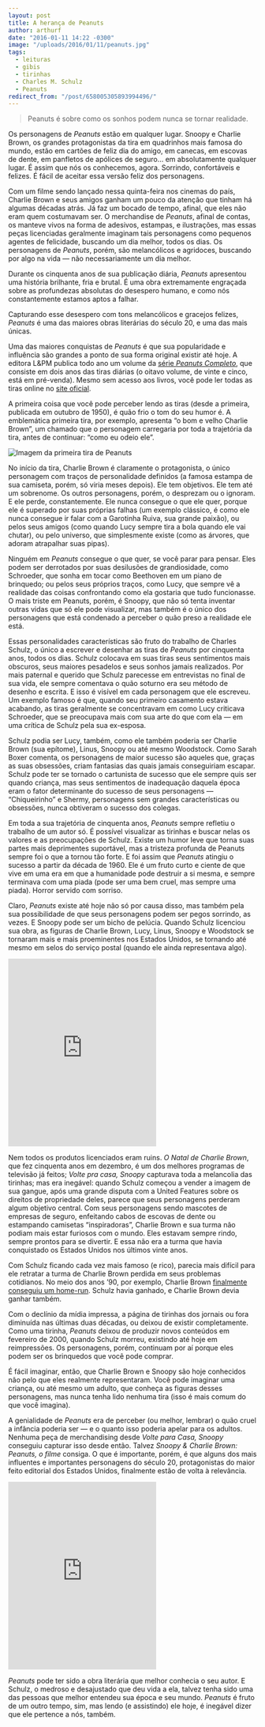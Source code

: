 ```yaml
---
layout: post
title: A herança de Peanuts
author: arthurf
date: "2016-01-11 14:22 -0300"
image: "/uploads/2016/01/11/peanuts.jpg"
tags:
  - leituras
  - gibis
  - tirinhas
  - Charles M. Schulz
  - Peanuts
redirect_from: "/post/658005305893994496/"
---
```

<blockquote>
  <p>Peanuts é sobre como os sonhos podem nunca se tornar realidade.</p>
</blockquote>

<p>Os personagens de <em>Peanuts</em> estão em qualquer lugar. Snoopy e Charlie Brown, os grandes protagonistas da tira em quadrinhos mais famosa do mundo, estão em cartões de feliz dia do amigo, em canecas, em escovas de dente, em panfletos de apólices de seguro… em absolutamente qualquer lugar. É assim que nós os conhecemos, agora. Sorrindo, confortáveis e felizes. É fácil de aceitar essa versão feliz dos personagens.</p>

<p>Com um filme sendo lançado nessa quinta-feira nos cinemas do país, Charlie Brown e seus amigos ganham um pouco da atenção que tinham há algumas décadas atrás. Já faz um bocado de tempo, afinal, que eles não eram quem costumavam ser. O merchandise de <em>Peanuts</em>, afinal de contas, os manteve vivos na forma de adesivos, estampas, e ilustrações, mas essas peças licenciadas geralmente imaginam tais personagens como pequenos agentes de felicidade, buscando um dia melhor, todos os dias. Os personagens de <em>Peanuts</em>, porém, são melancólicos e agridoces, buscando por algo na vida — não necessariamente um dia melhor.</p>

<p>Durante os cinquenta anos de sua publicação diária, <em>Peanuts</em> apresentou uma história brilhante, fria e brutal. É uma obra extremamente engraçada sobre as profundezas absolutas do desespero humano, e como nós constantemente estamos aptos a falhar.</p>

<p>Capturando esse desespero com tons melancólicos e gracejos felizes, <em>Peanuts</em> é uma das maiores obras literárias do século 20, e uma das mais únicas.</p>

<p>Uma das maiores conquistas de <em>Peanuts</em> é que sua popularidade e influência são grandes a ponto de sua forma original existir até hoje. A editora L&amp;PM publica todo ano um volume da <a href="http://lpm.com.br/site/default.asp?FiltroCatalogo=*&amp;TroncoID=805134&amp;SecaoID=510927&amp;SubsecaoID=0&amp;Serie=Peanuts%20Completo">série <em>Peanuts Completo</em></a>, que consiste em dois anos das tiras diárias (o oitavo volume, de vinte e cinco, está em pré-venda). Mesmo sem acesso aos livros, você pode ler todas as tiras online no <a href="http://www.peanuts.com/comics">site oficial</a>.</p>

<p>A primeira coisa que você pode perceber lendo as tiras (desde a primeira, publicada em outubro de 1950), é quão frio o tom do seu humor é. A emblemática primeira tira, por exemplo, apresenta “o bom e velho Charlie Brown”, um chamado que o personagem carregaria por toda a trajetória da tira, antes de continuar: “como eu odeio ele”.</p>

<img class="full-width" src="{% link uploads/2016/01/11/peanuts-primeira-tira.jpg %}" alt="Imagem da primeira tira de Peanuts" title="A primeiríssima tirinha de Peanuts, publicada em 2 de outubro de 1950.">

<p>No início da tira, Charlie Brown é claramente o protagonista, o único personagem com traços de personalidade definidos (a famosa estampa de sua camiseta, porém, só viria meses depois). Ele tem objetivos. Ele tem até um sobrenome. Os outros personagens, porém, o desprezam ou o ignoram. E ele perde, constantemente. Ele nunca consegue o que ele quer, porque ele é superado por suas próprias falhas (um exemplo clássico, é como ele nunca consegue ir falar com a Garotinha Ruiva, sua grande paixão), ou pelos seus amigos (como quando Lucy sempre tira a bola quando ele vai chutar), ou pelo universo, que simplesmente existe (como as árvores, que adoram atrapalhar suas pipas).</p>

<p>Ninguém em <em>Peanuts</em> consegue o que quer, se você parar para pensar. Eles podem ser derrotados por suas desilusões de grandiosidade, como Schroeder, que sonha em tocar como Beethoven em um piano de brinquedo; ou pelos seus próprios traços, como Lucy, que sempre vê a realidade das coisas confrontando como ela gostaria que tudo funcionasse. O mais triste em Peanuts, porém, é Snoopy, que não só tenta inventar outras vidas que só ele pode visualizar, mas também é o único dos personagens que está condenado a perceber o quão preso a realidade ele está.</p>

<p>Essas personalidades características são fruto do trabalho de Charles Schulz, o único a escrever e desenhar as tiras de <em>Peanuts</em> por cinquenta anos, todos os dias. Schulz colocava em suas tiras seus sentimentos mais obscuros, seus maiores pesadelos e seus sonhos jamais realizados. Por mais paternal e querido que Schulz parecesse em entrevistas no final de sua vida, ele sempre comentava o quão soturno era seu método de desenho e escrita. E isso é visível em cada personagem que ele escreveu. Um exemplo famoso é que, quando seu primeiro casamento estava acabando, as tiras geralmente se concentravam em como Lucy criticava Schroeder, que se preocupava mais com sua arte do que com ela — em uma crítica de Schulz pela sua ex-esposa.</p>

<p>Schulz podia ser Lucy, também, como ele também poderia ser Charlie Brown (sua epítome), Linus, Snoopy ou até mesmo Woodstock. Como Sarah Boxer comenta, os personagens de maior sucesso são aqueles que, graças as suas obsessões, criam fantasias das quais jamais conseguiriam escapar. Schulz pode ter se tornado o cartunista de sucesso que ele sempre quis ser quando criança, mas seus sentimentos de inadequação daquela época eram o fator determinante do sucesso de seus personagens — “Chiqueirinho” e Shermy, personagens sem grandes características ou obsessões, nunca obtiveram o sucesso dos colegas.</p>

<p>Em toda a sua trajetória de cinquenta anos, <em>Peanuts</em> sempre refletiu o trabalho de um autor só. É possível visualizar as tirinhas e buscar nelas os valores e as preocupações de Schulz. Existe um humor leve que torna suas partes mais deprimentes suportável, mas a tristeza profunda de Peanuts sempre foi o que a tornou tão forte. E foi assim que <em>Peanuts</em> atingiu o sucesso a partir da década de 1960. Ele é um fruto curto e ciente de que vive em uma era em que a humanidade pode destruir a si mesma, e sempre terminava com uma piada (pode ser uma bem cruel, mas sempre uma piada). Horror servido com sorriso.</p>

<p>Claro, <em>Peanuts</em> existe até hoje não só por causa disso, mas também pela sua possibilidade de que seus personagens podem ser pegos sorrindo, as vezes. E Snoopy pode ser um bicho de pelúcia. Quando Schulz licenciou sua obra, as figuras de Charlie Brown, Lucy, Linus, Snoopy e Woodstock se tornaram mais e mais proeminentes nos Estados Unidos, se tornando até mesmo em selos do serviço postal (quando ele ainda representava algo).</p>

<iframe class="full-width" src="https://www.youtube-nocookie.com/embed/hkkC45TfXL4" allowfullscreen="" width="300" height="380" frameborder="0"></iframe>

<p>Nem todos os produtos licenciados eram ruins. <em>O Natal de Charlie Brown</em>, que fez cinquenta anos em dezembro, é um dos melhores programas de televisão já feitos; <em>Volte pra casa, Snoopy</em> capturava toda a melancolia das tirinhas; mas era inegável: quando Schulz começou a vender a imagem de sua gangue, após uma grande disputa com a United Features sobre os direitos de propriedade deles, parece que seus personagens perderam algum objetivo central. Com seus personagens sendo mascotes de empresas de seguro, enfeitando cabos de escovas de dente ou estampando camisetas “inspiradoras”, Charlie Brown e sua turma não podiam mais estar furiosos com o mundo. Eles estavam sempre rindo, sempre prontos para se divertir. E essa não era a turma que havia conquistado os Estados Unidos nos últimos vinte anos.</p>

<p>Com Schulz ficando cada vez mais famoso (e rico), parecia mais difícil para ele retratar a turma de Charlie Brown perdida em seus problemas cotidianos. No meio dos anos ’90, por exemplo, Charlie Brown <a href="http://www.gocomics.com/peanuts/1993/03/30">finalmente conseguiu um home-run</a>. Schulz havia ganhado, e Charlie Brown devia ganhar também.</p>

<p>Com o declínio da mídia impressa, a página de tirinhas dos jornais ou fora diminuída nas últimas duas décadas, ou deixou de existir completamente. Como uma tirinha, <em>Peanuts</em> deixou de produzir novos conteúdos em fevereiro de 2000, quando Schulz morreu, existindo até hoje em reimpressões. Os personagens, porém, continuam por aí porque eles podem ser os brinquedos que você pode comprar.</p>

<p>É fácil imaginar, então, que Charlie Brown e Snoopy são hoje conhecidos não pelo que eles realmente representaram. Você pode imaginar uma criança, ou até mesmo um adulto, que conheça as figuras  desses personagens, mas nunca tenha lido nenhuma tira (isso é mais comum do que você imagina).</p>

<p>A genialidade de <em>Peanuts</em> era de perceber (ou melhor, lembrar) o quão cruel a infância poderia ser — e o quanto isso poderia apelar para os adultos. Nenhuma peça de merchandising desde <em>Volte para Casa, Snoopy</em> conseguiu capturar isso desde então. Talvez <em>Snoopy &amp; Charlie Brown: Peanuts, o filme</em> consiga. O que é importante, porém, é que alguns dos mais influentes e importantes personagens do século 20, protagonistas do maior feito editorial dos Estados Unidos, finalmente estão de volta à relevância.</p>

<div class="video-wrapper">
  <iframe class="full-width" src="https://www.youtube-nocookie.com/embed/FXUIlLLE-7Q" allowfullscreen="" width="300" height="380" frameborder="0"></iframe>
</div>

<p><em>Peanuts</em> pode ter sido a obra literária que melhor conhecia o seu autor. E Schulz, o medroso e desajustado que deu vida a ela, talvez tenha sido uma das pessoas que melhor entendeu sua época e seu mundo. <em>Peanuts</em> é fruto de um outro tempo, sim, mas lendo (e assistindo) ele hoje, é inegável dizer que ele pertence a nós, também.</p>

